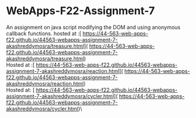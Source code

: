# WebApps-F22-Assignment-7
An assignment on java script modifying the DOM and using anonymous callback functions.
hosted at :[ https://44-563-web-apps-f22.github.io/44563-webapps-assignment-7-akashreddymosra/treasure.html]( https://44-563-web-apps-f22.github.io/44563-webapps-assignment-7-akashreddymosra/treasure.html)\
Hosted at :[ https://44-563-web-apps-f22.github.io/44563-webapps-assignment-7-akashreddymosra/reaction.html]( https://44-563-web-apps-f22.github.io/44563-webapps-assignment-7-akashreddymosra/reaction.html)\
Hosted at: [ https://44-563-web-apps-f22.github.io/44563-webapps-assignment-7-akashreddymosra/cycler.html]( https://44-563-web-apps-f22.github.io/44563-webapps-assignment-7-akashreddymosra/cycler.html)\
